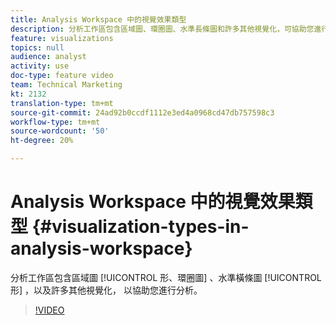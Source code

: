 ```yaml
---
title: Analysis Workspace 中的視覺效果類型
description: 分析工作區包含區域圖、環圈圖、水準長條圖和許多其他視覺化，可協助您進行分析。
feature: visualizations
topics: null
audience: analyst
activity: use
doc-type: feature video
team: Technical Marketing
kt: 2132
translation-type: tm+mt
source-git-commit: 24ad92b0ccdf1112e3ed4a0968cd47db757598c3
workflow-type: tm+mt
source-wordcount: '50'
ht-degree: 20%

---
```



# Analysis Workspace 中的視覺效果類型 {#visualization-types-in-analysis-workspace}

分析工作區包含區域圖 [!UICONTROL 形、環圈圖] 、水準橫條圖 [!UICONTROL 形] ，以及許多其他視覺化，  以協助您進行分析。

>[!VIDEO](https://video.tv.adobe.com/v/23994/?quality=12)
